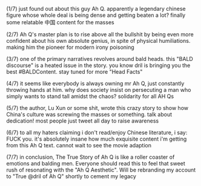 (1/7) just found out about this guy Ah Q. apparently a legendary chinese figure whose whole deal is being dense and getting beaten a lot? finally some relatable 中国 content for the masses

(2/7) Ah Q's master plan is to rise above all the bullshit by being even more confident about his own absolute genius, in spite of physical humiliations. making him the pioneer for modern irony poisoning

(3/7) one of the primary narratives revolves around bald heads. this "BALD discourse" is a heated issue in the story. you know dril is bringing you the best #BALDContent. stay tuned for more "Head Facts"

(4/7) it seems like everybody is always owning mr Ah Q, just constantly throwing hands at him. why does society insist on persecuting a man who simply wants to stand tall amidst the chaos? solidarity for all AH Qs

(5/7) the author, Lu Xun or some shit, wrote this crazy story to show how China's culture was screwing the masses or something. talk about dedication! most people just tweet all day to raise awareness

(6/7) to all my haters claiming i don't read/enjoy Chinese literature, i say: FUCK you. it's absolutely insane how much exquisite content i'm getting from this Ah Q text. cannot wait to see the movie adaption

(7/7) in conclusion, The True Story of Ah Q is like a roller coaster of emotions and balding men. Everyone should read this to feel that sweet rush of resonating with the "Ah Q Aesthetic". Will be rebranding my account to "True @dril of Ah Q" shortly to cement my legacy